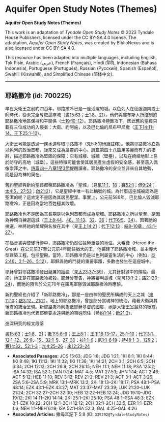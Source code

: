 # Aquifer Open Study Notes (Themes)

**Aquifer Open Study Notes (Themes)**

This work is an adaptation of *Tyndale Open Study Notes* © 2023 Tyndale House Publishers, licensed under the CC BY\-SA 4\.0 license. The adaptation, *Aquifer Open Study Notes*, was created by BiblioNexus and is also licensed under CC BY\-SA 4\.0\.

This resource has been adapted into multiple languages, including English, Tok Pisin, Arabic (عربي), French (Français), Hindi (हिंदी), Indonesian (Bahasa Indonesia), Portuguese (Português), Russian (Русский), Spanish (Español), Swahili (Kiswahili), and Simplified Chinese (简体中文).



--------------------------------

## 耶路撒冷 (id: 700225)

早在大衛王之前約四百年，耶路撒冷已是一座活躍的城。以色列人在征服迦南或士師時代，從未完全奪取這座城（[書15:63](https://ref.ly/Josh15:63)；[士1:8](https://ref.ly/Judg1:8)、[21](https://ref.ly/Judg1:21)）。他們與耶布斯人所控制的耶路撒冷地區保持和平關係（[士19:10–12](https://ref.ly/Judg19:10-Judg19:12)）。耶路撒冷極難攻下，因此舊約聖經只載有三位成功的入侵者：大衛、約阿施，以及巴比倫的尼布甲尼撒（[王下14:11–14，](https://ref.ly/2Kgs14:11-2Kgs14:14)[王下25:1–10](https://ref.ly/2Kgs25:1-2Kgs25:10)）。

大衛王可能是透過一條水道奪取耶路撒冷（見5:8的研讀註釋）。他將耶路撒冷立為以色列的政治首都，後來又成為屬靈的中心。[詩篇第四十八篇](https://ref.ly/Ps48:1-Ps48:14)用美麗而有力的措辭，描述耶路撒冷為堅固的保障：它有城樓、城牆（壁壘），以及在崎嶇地形上易於防守的高地（城堡）。這些特徵可能會使其居民產生虛假的安全感，甚至落入偶像崇拜之中。[詩篇四十八章1至3節](https://ref.ly/Ps48:1-Ps48:3)提醒讀者，耶路撒冷的安全並非來自其地勢，而是因為神的同在。

舊約聖經與新約聖經都稱耶路撒冷為「聖城」（見[尼11:1](https://ref.ly/Neh11:1)、[18](https://ref.ly/Neh11:18)；[賽52:1](https://ref.ly/Isa52:1)；[但9:24](https://ref.ly/Dan9:24)；[太4:5，](https://ref.ly/Matt4:5)[27:53](https://ref.ly/Matt27:53)；[啟21:2](https://ref.ly/Rev21:2)），它是聖經中唯一有此稱號的城。為什麼這座城被認為是聖潔的呢？這肯定不是因為其居民聖潔。事實上，公元前586年，巴比倫人毀滅耶路撒冷，正是因為當地百姓極其敗壞。

耶路撒冷也不是因為其長期是以色列首都而成為聖城。耶路撒冷之所以聖潔，是因為神親自揀選這城（[王上8:44](https://ref.ly/1Kgs8:44)、[48，](https://ref.ly/1Kgs8:48)[11:13](https://ref.ly/1Kgs11:13)、[32](https://ref.ly/1Kgs11:32)、[36](https://ref.ly/1Kgs11:36)；[代下6:5](https://ref.ly/2Chr6:5)、[34](https://ref.ly/2Chr6:34)）。因著祂的揀選，神將祂的榮耀與名放在其中（見[王上14:21](https://ref.ly/1Kgs14:21)；[代下12:13](https://ref.ly/2Chr12:13)；[結8–10章，](https://ref.ly/Ezek8:1-Ezek10:22)[43:1–27](https://ref.ly/Ezek43:1-Ezek43:27)）。

在福音書與使徒行傳中，耶路撒冷仍然佔據極重要的地位。大希律（Herod the Great）在公元前37至公元前4年間任猶大的王，他擴建了耶路撒冷城，並主導大型建築工程，包括聖殿。當時，耶路撒冷仍是以色列屬靈生活的中心（例如，[徒2:46，](https://ref.ly/Acts2:46)[3:1–26，](https://ref.ly/Acts3:1-Acts3:26)[5:12](https://ref.ly/Acts5:12)）。耶穌與祂的門徒的重要事蹟，多數也發生在這座城中。

耶穌曾對耶路撒冷發出嚴厲的話語（見[太23:37–39](https://ref.ly/Matt23:37-Matt23:39)），尤其針對城中的領袖。最終，祂正是在耶路撒冷被殺。耶穌曾警告，神將審判這城（見[可13:1–2；](https://ref.ly/Mark13:1-Mark13:2)[路21:20–24](https://ref.ly/Luke21:20-Luke21:24)），而祂的預言於公元70年在羅馬軍隊毀滅耶路撒冷時應驗。

新約聖經也介紹了「新耶路撒冷」，那是一座由神的聖民所構成的天上之城（[來11:10](https://ref.ly/Heb11:10)；[啟3:12，](https://ref.ly/Rev3:12)[21:2](https://ref.ly/Rev21:2)）。地上的耶路撒冷，曾是部分實現神的統治，藉著大衛與其後裔的統治呈現。新耶路撒冷則象徵耶穌基督的國度，祂是大衛王室最終的後裔。新耶路撒冷也代表耶穌要永遠與祂的百姓同住（參[約1:14](https://ref.ly/John1:14)；[啟21:3](https://ref.ly/Rev21:3)）。

進深研究的經文段落

[書15:63](https://ref.ly/Josh15:63)；[士1:8](https://ref.ly/Judg1:8)、[21](https://ref.ly/Judg1:21)；[撒下5:6–9](https://ref.ly/2Sam5:6-2Sam5:9)；[王上8:1](https://ref.ly/1Kgs8:1)；[王下18:13–17，](https://ref.ly/2Kgs18:13-2Kgs18:17)[25:1–10](https://ref.ly/2Kgs25:1-2Kgs25:10)；[代下3:1，](https://ref.ly/2Chr3:1)[12:1–12，](https://ref.ly/2Chr12:1-2Chr12:12)[26:9](https://ref.ly/2Chr26:9)、[15，](https://ref.ly/2Chr26:15)[32:1–5](https://ref.ly/2Chr32:1-2Chr32:5)、[27–30](https://ref.ly/2Chr32:27-2Chr32:30)；[拉1:1–6](https://ref.ly/Ezra1:1-Ezra1:6)；[尼1:1–6:19](https://ref.ly/Neh1:1-Neh6:19)；[詩48:1–3，](https://ref.ly/Ps48:1-Ps48:3)[125:2](https://ref.ly/Ps125:2)；[賽14:32，](https://ref.ly/Isa14:32)[52:1–3](https://ref.ly/Isa52:1-Isa52:3)；[加4:25–26](https://ref.ly/Gal4:25-Gal4:26)；[來12:22–24](https://ref.ly/Heb12:22-Heb12:24)

* **Associated Passages:** JOS 15:63; JDG 1:8; JDG 1:21; 1KI 8:1; 1KI 8:44; 1KI 8:48; 1KI 11:13; 1KI 11:32; 1KI 11:36; 1KI 14:21; 2CH 3:1; 2CH 6:5; 2CH 6:34; 2CH 12:13; 2CH 26:9; 2CH 26:15; NEH 11:1; NEH 11:18; PSA 125:2; ISA 14:32; ISA 52:1; DAN 9:24; MAT 4:5; MAT 27:53; JHN 1:14; ACT 2:46; ACT 5:12; HEB 11:10; REV 3:12; REV 21:2; REV 21:3; ACT 3:1–ACT 3:26; 2SA 5:6–2SA 5:9; MRK 13:1–MRK 13:2; 2KI 18:13–2KI 18:17; PSA 48:1–PSA 48:14; EZK 43:1–EZK 43:27; MAT 23:37–MAT 23:39; LUK 21:20–LUK 21:24; 2CH 32:27–2CH 32:30; HEB 12:22–HEB 12:24; JDG 19:10–JDG 19:12; 2KI 14:11–2KI 14:14; 2KI 25:1–2KI 25:10; PSA 48:1–PSA 48:3; EZK 8:1–EZK 10:22; 2CH 12:1–2CH 12:12; 2CH 32:1–2CH 32:5; EZR 1:1–EZR 1:6; NEH 1:1–NEH 6:19; ISA 52:1–ISA 52:3; GAL 4:25–GAL 4:26
* **Associated Articles:** 撒母耳記下 5:8 (ID: `339292@TyndaleStudyNotes`)

